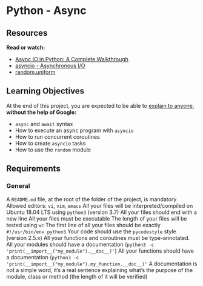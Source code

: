 # Python - Async
## Resources
**Read or watch:**

* [Async IO in Python: A Complete Walkthrough](https://realpython.com/async-io-python/)
* [asyncio - Asynchronous I/O](https://docs.python.org/3/library/asyncio.html)
* [random.uniform](https://docs.python.org/3/library/random.html#random.uniform)
## Learning Objectives
At the end of this project, you are expected to be able to [explain to anyone](https://fs.blog/feynman-learning-technique/), **without the help of Google:**

* `async` and `await` syntax
* How to execute an async program with `asyncio`
* How to run concurrent coroutines
* How to create `asyncio` tasks
* How to use the `random` module
## Requirements
### General
A `README.md` file, at the root of the folder of the project, is mandatory
Allowed editors: `vi`, `vim`, `emacs`
All your files will be interpreted/compiled on Ubuntu 18.04 LTS using `python3` (version 3.7)
All your files should end with a new line
All your files must be executable
The length of your files will be tested using `wc`
The first line of all your files should be exactly `#!/usr/bin/env python3`
Your code should use the `pycodestyle` style (version 2.5.x)
All your functions and coroutines must be type-annotated.
All your modules should have a documentation (`python3 -c 'print(__import__("my_module").__doc__)'`)
All your functions should have a documentation (`python3 -c 'print(__import__("my_module").my_function.__doc__)'`
A documentation is not a simple word, it’s a real sentence explaining what’s the purpose of the module, class or method (the length of it will be verified)